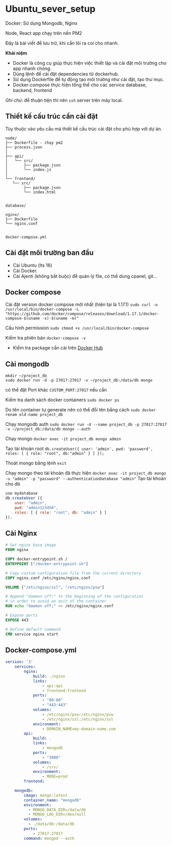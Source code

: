 # Ubuntu_sever_setup

Docker: Sử dụng Mongodb, Nginx

Node, React app chạy trên nền PM2

Đây là bài viết để lưu trữ, khi cần lôi ra coi cho nhanh.

**Khái niệm**
- Docker là công cụ giúp thực hiện việc thiết lập và cài đặt môi trường cho app nhanh chóng.
- Dùng lệnh để cài đặt dependencies từ dockerhub.
- Sử dụng Dockerfile để tự động tạo môi trường như cài đặt, tạo thư mục.
- Docker-compose thực hiện tổng thể cho các service database, backend, frontend

*Ghi chú*: để thuận tiện thì nên `ssh` server trên máy local.

## Thiết kế cấu trúc cần cài đặt

Tùy thuộc vào yêu cầu mà thiết kế cấu trúc cài đặt cho phù hợp với dự án.


```
node/
├── Dockerfile - chạy pm2
├── process.json
│
├── api/
│   └── src/
│       ├── package.json
│       └── index.js
│
└── frontend/
   └── src/
        ├── package.json
        └── index.html


database/

nginx/
├── Dockerfile
└── nginx.conf


docker-compose.yml

```

## Cài đặt môi trường ban đầu
- Cài Ubuntu (lts 16)
- Cài Docker.
- Cài Ajenti (không bắt buộc) để quản lý file, có thể dùng cpanel, git...


## Docker compose
Cài đặt version docker compose mới nhất (hiện tại là 1.17.1)
`sudo curl -o /usr/local/bin/docker-compose -L "https://github.com/docker/compose/releases/download/1.17.1/docker-compose-$(uname -s)-$(uname -m)"`

Cấu hình permission
`sudo chmod +x /usr/local/bin/docker-compose`

Kiểm tra phiên bản
`docker-compose -v`


* Kiểm tra package cần cài trên [Docker Hub](https://hub.docker.com)

## Cài mongodb

```t
mkdir ~/project_db
sudo docker run -d -p 27017:27017 -v ~/project_db:/data/db mongo
```
có thể đặt Port khác `CUSTOM_PORT:27017` nếu cần

Kiểm tra danh sách docker containers `sudo docker ps`

Do tên container tự generate nên có thể đổi tên bằng cách `sudo docker renam old-name project_db`

Chạy mongodb auth `sudo docker run -d --name project_db -p 27017:27017 -v ~/project_db:/data/db mongo --auth`

Chạy mongo `docker exec -it project_db mongo admin`

Tạo tài khoản root `db.createUser({ user: 'admin', pwd: 'password', roles: [ { role: "root", db:"admin" } ] });`

Thoát mongo bằng lệnh `exit`

Chạy mongo theo tài khoản đã thực hiện `docker exec -it project_db mongo -u "admin" -p "password" --authenticationDatabase "admin"`
Tạo tài khoản cho db

```js
use mydatabase
db.createUser ({
    user: "admin",
    pwd: "admin123456",
    roles: [ { role: "root", db: "admin" } ]
});

```

## Cài Nginx

```Dockerfile
# Set nginx base image
FROM nginx

COPY docker-entrypoint.sh /
ENTRYPOINT ["/docker-entrypoint.sh"]

# Copy custom configuration file from the current directory
COPY nginx.conf /etc/nginx/nginx.conf

VOLUME ["/etc/nginx/ssl", "/etc/nginx/psw"]

# Append "daemon off;" to the beginning of the configuration
# in order to avoid an exit of the container
RUN echo "daemon off;" >> /etc/nginx/nginx.conf

# Expose ports
EXPOSE 443

# Define default command
CMD service nginx start
```

## Docker-compose.yml

```yml
version: '3'
	services:
		nginx:
			build: ./nginx
			links:
				- api:api
				- frontend:frontend
			ports:
				- "80:80"
				- "443:443"
			volumes:
				- /etc/nginx/psw:/etc/nginx/psw
				- /etc/nginx/ssl:/etc/nginx/ssl
			environment:
				- DOMAIN_NAME=my-domain-name.com
		api:
			build: .
			links:
				- mongodb
			ports:
				- "3000"
			volumes:
				- /srv/
			environment:
				- MODE=prod
		frontend:

    mongodb:
        image: mongo:latest
        container_name: "mongodb"
        environment:
          - MONGO_DATA_DIR=/data/db
          - MONGO_LOG_DIR=/dev/null
        volumes:
          - ./data/db:/data/db
        ports:
            - 27017:27017
        command: mongod --auth
```